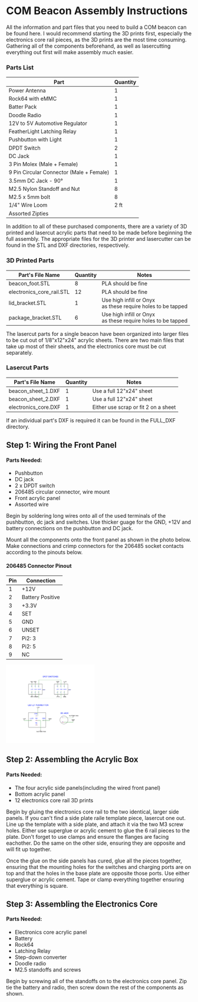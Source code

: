 # COM Beacon Assembly Instructions

All the information and part files that you need to build a COM beacon can be found here. I would recommend starting the 3D prints first, especially the electronics core rail pieces, as the 3D prints are the most time consuming. Gathering all of the components beforehand, as well as lasercutting everything out first will make assembly much easier. 

### Parts List
Part | Quantity 
-------- | --------
Power Antenna | 1
Rock64 with eMMC | 1
Batter Pack | 1
Doodle Radio | 1
12V to 5V Automotive Regulator | 1
FeatherLight Latching Relay | 1
Pushbutton with Light | 1
DPDT Switch | 2
DC Jack | 1
3 Pin Molex (Male + Female) | 1
9 Pin Circular Connector (Male + Female) | 1
3.5mm DC Jack - 90&deg; | 1
M2.5 Nylon Standoff and Nut | 8
M2.5 x 5mm bolt | 8
1/4" Wire Loom | 2 ft
Assorted Zipties | 

In addition to all of these purchased components, there are a variety of 3D printed and lasercut acrylic parts that need to be made before beginning the full assembly. The appropriate files for the 3D printer and lasercutter can be found in the STL and DXF directories, respectively. 

### 3D Printed Parts
Part's File Name | Quantity | Notes
-------- | -------- | --------
beacon\_foot.STL | 8 | PLA should be fine
electronics\_core\_rail.STL | 12 | PLA should be fine
lid\_bracket.STL | 1 | Use high infill or Onyx<br>as these require holes to be tapped
package\_bracket.STL | 6 | Use high infill or Onyx<br>as these require holes to be tapped

The lasercut parts for a single beacon have been organized into larger files to be cut out of 1/8"x12"x24" acrylic sheets. There are two main files that take up most of their sheets, and the electronics core must be cut separately.

### Lasercut Parts
Part's File Name | Quantity | Notes
-------- | -------- | --------
beacon\_sheet\_1.DXF | 1 | Use a full 12"x24" sheet
beacon\_sheet\_2.DXF | 1 | Use a full 12"x24" sheet
electronics\_core.DXF | 1 | Either use scrap or fit 2 on a sheet

If an individual part's DXF is required it can be found in the FULL\_DXF directory.

## Step 1: Wiring the Front Panel

#### Parts Needed:
- Pushbutton
- DC jack
- 2 x DPDT switch
- 206485 circular connector, wire mount 
- Front acrylic panel
- Assorted wire

Begin by soldering long wires onto all of the used terminals of the pushbutton, dc jack and switches. Use thicker guage for the GND, +12V and battery connections on the pushbutton and DC jack.

Mount all the components onto the front panel as shown in the photo below. Make connections and crimp connectors for the 206485 socket contacts according to the pinouts below.

#### 206485 Connector Pinout
Pin | Connection
-------- | --------
1 | +12V
2 | Battery Positive
3 | +3.3V
4 | SET
5 | GND
6 | UNSET
7 | Pi2: 3
8 | Pi2: 5
9 | NC

<img src="https://raw.githubusercontent.com/greg-lund/marble_beacon/master/assembly_photos/front_panel_schematic.png" width=240>

## Step 2: Assembling the Acrylic Box

#### Parts Needed:
- The four acrylic side panels(including the wired front panel)
- Bottom acrylic panel
- 12 electronics core rail 3D prints

Begin by gluing the electronics core rail to the two identical, larger side panels. If you can't find a side plate raile template piece, lasercut one out. Line up the template with a side plate, and attach it via the two M3 screw holes. Either use superglue or acrylic cement to glue the 6 rail pieces to the plate. Don't forget to use clamps and ensure the flanges are facing eachother. Do the same on the other side, ensuring they are opposite and will fit up together.

Once the glue on the side panels has cured, glue all the pieces together, ensuring that the mounting holes for the switches and charging ports are on top and that the holes in the base plate are opposite those ports. Use either superglue or acrylic cement. Tape or clamp everything together ensuring that everything is square.

## Step 3: Assembling the Electronics Core

#### Parts Needed:
- Electronics core acrylic panel
- Battery
- Rock64
- Latching Relay
- Step-down converter
- Doodle radio
- M2.5 standoffs and screws
 
Begin by screwing all of the standoffs on to the electronics core panel. Zip tie the battery and radio, then screw down the rest of the components as shown. 

